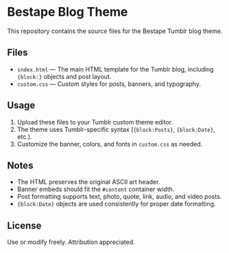 # Bestape Blog Theme

This repository contains the source files for the Bestape Tumblr blog theme.

## Files

- `index.html` — The main HTML template for the Tumblr blog, including `{block:}` objects and post layout.
- `custom.css` — Custom styles for posts, banners, and typography.

## Usage

1. Upload these files to your Tumblr custom theme editor.
2. The theme uses Tumblr-specific syntax (`{block:Posts}`, `{block:Date}`, etc.).
3. Customize the banner, colors, and fonts in `custom.css` as needed.

## Notes

- The HTML preserves the original ASCII art header.
- Banner embeds should fit the `#content` container width.
- Post formatting supports text, photo, quote, link, audio, and video posts.
- `{block:Date}` objects are used consistently for proper date formatting.

## License

Use or modify freely. Attribution appreciated.
